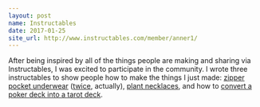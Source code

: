 ```yaml
---
layout: post
name: Instructables
date: 2017-01-25
site_url: http://www.instructables.com/member/anner1/
---
```

After being inspired by all of the things people are making and sharing via Instructables, I was excited to participate in the community. I wrote three instructables to show people how to make the things I just made: <a href="http://www.instructables.com/id/Ladies-Zipper-Pocket-Underpants/" target="_blank" alt="instructable">zipper pocket underwear</a> (<a href="http://www.instructables.com/id/Zipper-Pocket-Underpants-With-Bottom-Loading-Zippe/" target="_blank" alt="instructable">twice</a>, actually), <a href="http://www.instructables.com/id/Wooden-Air-Plant-Necklace/" target="_blank" alt="instructable">plant necklaces</a>, and how to <a href="http://www.instructables.com/id/Convert-Poker-Cards-to-Tarot-Cards/" target="_blank" alt="instructable">convert a poker deck into a tarot deck</a>.
